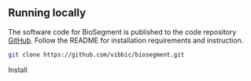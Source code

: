 ## Running locally

The software code for BioSegment is published to the code repository [GitHub](https://github.com/vibbic/biosegment). Follow the README for installation requirements and instruction. 

```bash
git clone https://github.com/vibbic/biosegment.git
```

Install 